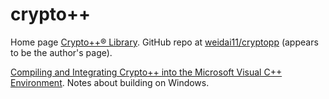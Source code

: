 # crypto++

Home page [Crypto++® Library](https://www.cryptopp.com/). GitHub repo at [weidai11/cryptopp](https://github.com/weidai11/cryptopp) (appears to be the author's page).

[Compiling and Integrating Crypto++ into the Microsoft Visual C++ Environment](http://www.codeproject.com/Articles/16388/Compiling-and-Integrating-Crypto-into-the-Microsof). Notes about building on Windows.
